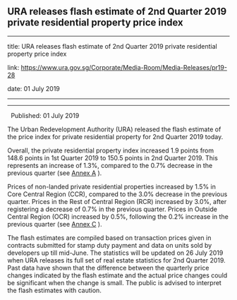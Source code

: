 ## URA releases flash estimate of 2nd Quarter 2019 private residential property price index
---
title: URA releases flash estimate of 2nd Quarter 2019 private residential property price index

link: https://www.ura.gov.sg/Corporate/Media-Room/Media-Releases/pr19-28

date: 01 July 2019

---

----------------------------------------------------------------------------------------

  Published: 01 July 2019

The Urban Redevelopment Authority (URA) released the flash estimate of the price index for private residential property for 2nd Quarter 2019 today.

Overall, the private residential property index increased 1.9 points from 148.6 points in 1st Quarter 2019 to 150.5 points in 2nd Quarter 2019. This represents an increase of 1.3%, compared to the 0.7% decrease in the previous quarter (see [Annex A](https://www.ura.gov.sg/-/media/Corporate/Media-Room/2019/Jul/pr19-28a.pdf) ).

Prices of non-landed private residential properties increased by 1.5% in Core Central Region (CCR), compared to the 3.0% decrease in the previous quarter. Prices in the Rest of Central Region (RCR) increased by 3.0%, after registering a decrease of 0.7% in the previous quarter. Prices in Outside Central Region (OCR) increased by 0.5%, following the 0.2% increase in the previous quarter (see [Annex C](https://www.ura.gov.sg/-/media/Corporate/Media-Room/2019/Jul/pr19-28c.pdf) ).

The flash estimates are compiled based on transaction prices given in contracts submitted for stamp duty payment and data on units sold by developers up till mid-June. The statistics will be updated on 26 July 2019 when URA releases its full set of real estate statistics for 2nd Quarter 2019. Past data have shown that the difference between the quarterly price changes indicated by the flash estimate and the actual price changes could be significant when the change is small. The public is advised to interpret the flash estimates with caution.